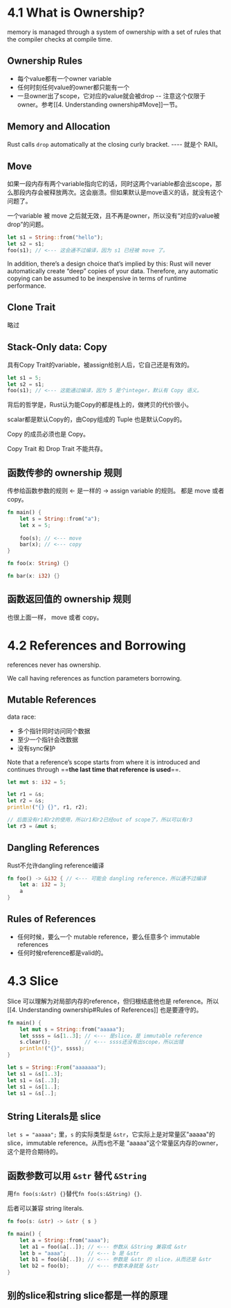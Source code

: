 # 4.1 What is Ownership?
memory is managed through a system of ownership with a set of rules that the compiler checks at compile time. 

## Ownership Rules
- 每个value都有一个owner variable
- 任何时刻任何value的owner都只能有一个
- 一旦owner出了scope，它对应的value就会被drop -- 注意这个仅限于owner。参考[[4. Understanding ownership#Move]]一节。

## Memory and Allocation
Rust calls `drop` automatically at the closing curly bracket. ---- 就是个 RAII。

## Move
如果一段内存有两个variable指向它的话，同时这两个variable都会出scope，那么那段内存会被释放两次。这会崩溃。但如果默认是move语义的话，就没有这个问题了。

一个variable 被 move 之后就无效，且不再是owner，所以没有“对应的value被drop”的问题。

``` rust
let s1 = String::from("hello");
let s2 = s1;
foo(s1); // <--- 这会通不过编译，因为 s1 已经被 move 了。
```

In addition, there’s a design choice that’s implied by this: Rust will never automatically create “deep” copies of your data. Therefore, any automatic copying can be assumed to be inexpensive in terms of runtime performance.

## Clone Trait
略过

## Stack-Only data: Copy
具有Copy Trait的variable，被assign给别人后，它自己还是有效的。
``` rust
let s1 = 5;
let s2 = s1;
foo(s1); // <--- 这能通过编译，因为 5 是个integer，默认有 Copy 语义。
```

背后的哲学是，Rust认为能Copy的都是栈上的，做拷贝的代价很小。

scalar都是默认Copy的，由Copy组成的 Tuple 也是默认Copy的。

Copy 的成员必须也是 Copy。

Copy Trait 和 Drop Trait 不能共存。

## 函数传参的 ownership 规则
传参给函数参数的规则 <- 是一样的 -> assign variable 的规则。
都是 move 或者 copy。

``` rust
fn main() {
	let s = String::from("a");
	let x = 5;
	
	foo(s); // <--- move
	bar(x); // <--- copy
}

fn foo(x: String) {}

fn bar(x: i32) {}
```

## 函数返回值的 ownership 规则
也很上面一样， move 或者 copy。

# 4.2 References and Borrowing
references never has ownership.

We call having references as function parameters borrowing.

## Mutable References
data race:
- 多个指针同时访问同个数据
- 至少一个指针会改数据
- 没有sync保护

Note that a reference’s scope starts from where it is introduced and continues through ==**the last time that reference is used**==. 
```rust
let mut s: i32 = 5;

let r1 = &s;
let r2 = &s;
println!("{} {}", r1, r2);

// 后面没有r1和r2的使用，所以r1和r2已经out of scope了，所以可以有r3
let r3 = &mut s;
```

## Dangling References
Rust不允许dangling reference编译
```rust
fn foo() -> &i32 { // <--- 可能会 dangling reference，所以通不过编译
	let a: i32 = 3;
	a
}
```

## Rules of References
- 任何时候，要么一个 mutable reference，要么任意多个 immutable references
- 任何时候reference都是valid的。

# 4.3 Slice
Slice 可以理解为对局部内存的reference，但归根结底他也是 reference。所以 [[4. Understanding ownership#Rules of References]] 也是要遵守的。
```rust
fn main() {
	let mut s = String::from("aaaaa");
	let ssss = &s[1..3]; // <--- 是slice，是 immutable reference
	s.clear();           // <--- ssss还没有出scope，所以出错
	println!("{}", ssss);
}
```

``` rust
let s = String::From("aaaaaaa");
let s1 = &s[1..3];
let s1 = &s[..3];
let s1 = &s[1..];
let s1 = &s[..];
```

## String Literals是 slice
`let s = "aaaaa";` 里，`s` 的实际类型是 `&str`，它实际上是对常量区"aaaaa"的slice，immutable reference。从而s也不是 "aaaaa"这个常量区内存的owner，这个是符合期待的。

## 函数参数可以用 `&str` 替代 `&String`
用`fn foo(s:&str) {}`替代`fn foo(s:&String) {}`.

后者可以兼容 string literals.
``` rust
fn foo(s: &str) -> &str { s }

fn main() {
	let a = String::from("aaaa");
	let a1 = foo(&a[..]); // <--- 参数从 &String 兼容成 &str
	let b = "aaaa";       // <--- b 是 &str
	let b1 = foo(&b[..]); // <--- 参数是 &str 的 slice，从而还是 &str
	let b2 = foo(b);      // <--- 参数本身就是 &str
}
```

## 别的slice和string slice都是一样的原理
